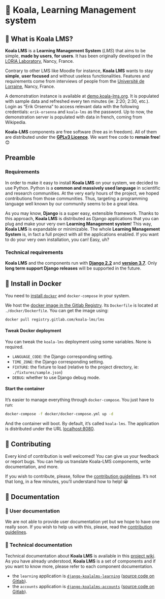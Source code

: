 # :koala: Koala, Learning Management system

## :school: What is Koala LMS?

**Koala LMS** is a **Learning Management System** (*LMS*) that aims to be simple, **made by users**, **for users**. It has been originally developed in the [LORIA Laboratory](http://www.loria.fr/fr/), Nancy, France.

Contrary to other LMS like Moodle for instance, **Koala LMS** wants to stay **simple**, **user focused** and without useless functionalities. Features and requirements come from interviews of people from the [Université de Lorraine](https://www.univ-lorraine.fr/), Nancy, France.

A demonstration instance is available at [demo.koala-lms.org](https://demo.koala-lms.org). It is populated with sample data and refreshed every ten minutes (ie: 2:20; 2:30, etc.). Login as “Erik Orsenna” to access relevant data with the following credentials: `erik-orsenna` and `koala-lms` as the password. Up to now, the demonstration server is populated with data in french, coming from Wikipedia.

**Koala-LMS** components are free software (free as in freedom). All of them are distributed under the [**GPLv3 Licence**](https://www.gnu.org/licenses/quick-guide-gplv3.en.html). We want free code to **remain free**! :blush:

## Preamble

### Requirements

In order to make it easy to install **Koala LMS** on your system, we decided to use Python. Python is a **common and massively used language** in scientific and research communities. At the very early hours of the project, we hoped contributions from those communities. Thus, targeting a programming language well known by our community seems to be a great idea.

As you may know, **Django** is a super easy, extensible framework. Thanks to this approach, **Koala LMS** is distributed as Django applications that you can plug and make your very own **Learning Management system**! This way, **Koala LMS** is expandable or minimizable. The whole **Learning Management System** is, in fact a full project with all the applications enabled. If you want to do your very own installation, you can! Easy, uh?

### Technical requirements

**Koala LMS** and the components run with [**Django 2.2**](https://docs.djangoproject.com/en/2.2/releases/2.2/) and [**version 3.7**](https://www.python.org/downloads/release/python-370/). Only **long term support Django releases** will be supported in the future.

## :ship: Install in Docker

You need to [install `docker`](https://docs.docker.com/install/) and `docker-compose` in your system.

We host the [docker image in the Gitlab Registry](https://gitlab.com/koala-lms/lms/container_registry). Its `Dockerfile` is located at `./docker/Dockerfile`. You can get the image using:
```bash
docker pull registry.gitlab.com/koala-lms/lms
```

#### Tweak Docker deployment

You can tweak the `koala-lms` deployment using some variables. None is required.
* `LANGUAGE_CODE`: the Django corresponding setting.
* `TIME_ZONE`: the Django corresponding setting.
* `FIXTURE`: the fixture to load (relative to the project directory, ie: `./fixtures/sample.json`)
* `DEBUG`: whether to use Django debug mode.

#### Start the container

It’s easier to manage everything through `docker-compose`. You just have to run:
```bash
docker-compose -f docker/docker-compose.yml up -d
```
And the container will boot. By default, it’s called `koala-lms`. The application is distributed under the URL [localhost:8080](http://localhost:8080).

## :open_hands: Contributing

Every kind of contribution is well welcomed! You can give us your feedback or report bugs. You can help us translate Koala-LMS components, write documentation, and more.

If you wish to contribute, please, follow the [contribution guidelines](CONTRIBUTING.md). It’s not that long, in a few minutes, you’ll understand how to help! :grinning:

## :book: Documentation

### :green_book: User documentation

We are not able to provide user documentation yet but we hope to have one really soon. If you wish to help us with this, please, read the [contribution guidelines](CONTRIBUTING.md).

### :ledger: Technical documentation

Technical documentation about **Koala LMS** is available in this [project wiki](https://gitlab.com/koala-lms/lms/wikis/home). As you have already understood, **Koala LMS** is a set of components and if you want to know more, please refer to each component documentation.

* the `learning` application is [`django-koalalms-learning`](https://pypi.org/project/django-koalalms-learning/) ([source code on Gitlab](https://gitlab.com/koala-lms/django-learning)).
* the `accounts` application is [`django-koalalms-accounts`](https://pypi.org/project/django-koalalms-accounts/) ([source code on Gitlab](https://gitlab.com/koala-lms/django-accounts)).
